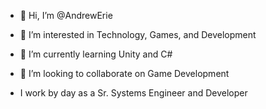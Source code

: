 - 👋 Hi, I’m @AndrewErie
- 👀 I’m interested in Technology, Games, and Development
- 🌱 I’m currently learning Unity and C#
- 💞️ I’m looking to collaborate on Game Development

-    I work by day as a Sr. Systems Engineer and Developer

<!---
AndrewErie/AndrewErie is a ✨ special ✨ repository because its `README.md` (this file) appears on your GitHub profile.
You can click the Preview link to take a look at your changes.
--->
